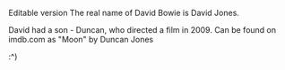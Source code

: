 Editable version
The real name of David Bowie is David Jones.

David had a son - Duncan, who directed a film in 2009. Can be found on imdb.com as "Moon" by Duncan Jones

:^)
